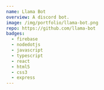```yaml
---
name: Llama Bot
overview: A discord bot.
image: /img/portfolio/llama-bot.png
repo: https://github.com/llama-bot
badges:
  - firebase
  - nodedotjs
  - javascript
  - typescript
  - react
  - html5
  - css3
  - express
---
```

